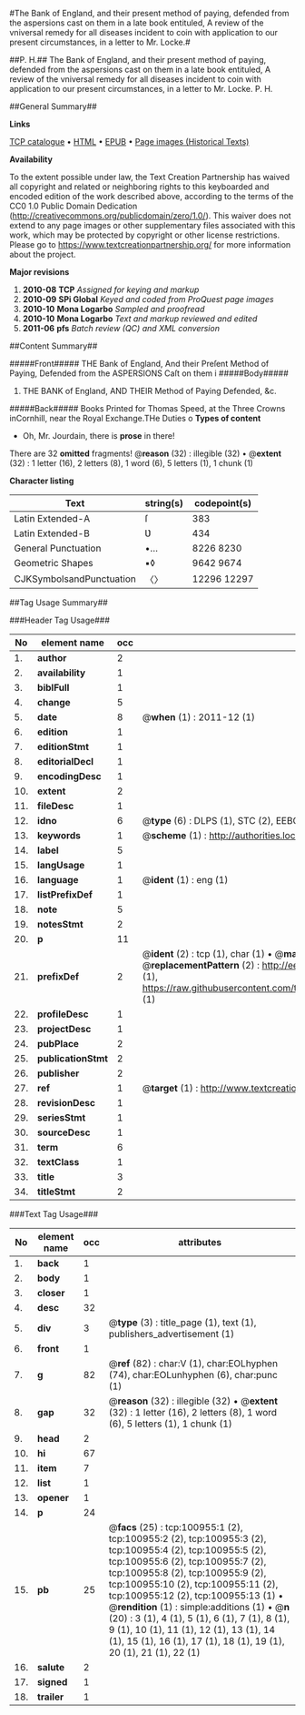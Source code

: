 #The Bank of England, and their present method of paying, defended from the aspersions cast on them in a late book entituled, A review of the vniversal remedy for all diseases incident to coin with application to our present circumstances, in a letter to Mr. Locke.#

##P. H.##
The Bank of England, and their present method of paying, defended from the aspersions cast on them in a late book entituled, A review of the vniversal remedy for all diseases incident to coin with application to our present circumstances, in a letter to Mr. Locke.
P. H.

##General Summary##

**Links**

[TCP catalogue](http://www.ota.ox.ac.uk/tcp/)  • 
[HTML](http://tei.it.ox.ac.uk/tcp/Texts-HTML/free/A42/A42988.html)  • 
[EPUB](http://tei.it.ox.ac.uk/tcp/Texts-EPUB/free/A42/A42988.epub) • 
[Page images (Historical Texts)](https://historicaltexts.jisc.ac.uk/eebo-13648417e)

**Availability**

To the extent possible under law, the Text Creation Partnership has waived all copyright and related or neighboring rights to this keyboarded and encoded edition of the work described above, according to the terms of the CC0 1.0 Public Domain Dedication (http://creativecommons.org/publicdomain/zero/1.0/). This waiver does not extend to any page images or other supplementary files associated with this work, which may be protected by copyright or other license restrictions. Please go to https://www.textcreationpartnership.org/ for more information about the project.

**Major revisions**

1. __2010-08__ __TCP__ *Assigned for keying and markup*
1. __2010-09__ __SPi Global__ *Keyed and coded from ProQuest page images*
1. __2010-10__ __Mona Logarbo__ *Sampled and proofread*
1. __2010-10__ __Mona Logarbo__ *Text and markup reviewed and edited*
1. __2011-06__ __pfs__ *Batch review (QC) and XML conversion*

##Content Summary##

#####Front#####
THE Bank of England, And their Preſent Method of Paying, Defended from the ASPERSIONS Caſt on them i
#####Body#####

1. THE BANK of England, AND THEIR Method of Paying Defended, &c.

#####Back#####
Books Printed for Thomas Speed, at the Three Crowns inCornhill, near the Royal Exchange.THe Duties o
**Types of content**

  * Oh, Mr. Jourdain, there is **prose** in there!

There are 32 **omitted** fragments! 
 @__reason__ (32) : illegible (32)  •  @__extent__ (32) : 1 letter (16), 2 letters (8), 1 word (6), 5 letters (1), 1 chunk (1)

**Character listing**


|Text|string(s)|codepoint(s)|
|---|---|---|
|Latin Extended-A|ſ|383|
|Latin Extended-B|Ʋ|434|
|General Punctuation|•…|8226 8230|
|Geometric Shapes|▪◊|9642 9674|
|CJKSymbolsandPunctuation|〈〉|12296 12297|

##Tag Usage Summary##

###Header Tag Usage###

|No|element name|occ|attributes|
|---|---|---|---|
|1.|__author__|2||
|2.|__availability__|1||
|3.|__biblFull__|1||
|4.|__change__|5||
|5.|__date__|8| @__when__ (1) : 2011-12 (1)|
|6.|__edition__|1||
|7.|__editionStmt__|1||
|8.|__editorialDecl__|1||
|9.|__encodingDesc__|1||
|10.|__extent__|2||
|11.|__fileDesc__|1||
|12.|__idno__|6| @__type__ (6) : DLPS (1), STC (2), EEBO-CITATION (1), OCLC (1), VID (1)|
|13.|__keywords__|1| @__scheme__ (1) : http://authorities.loc.gov/ (1)|
|14.|__label__|5||
|15.|__langUsage__|1||
|16.|__language__|1| @__ident__ (1) : eng (1)|
|17.|__listPrefixDef__|1||
|18.|__note__|5||
|19.|__notesStmt__|2||
|20.|__p__|11||
|21.|__prefixDef__|2| @__ident__ (2) : tcp (1), char (1)  •  @__matchPattern__ (2) : ([0-9\-]+):([0-9IVX]+) (1), (.+) (1)  •  @__replacementPattern__ (2) : http://eebo.chadwyck.com/downloadtiff?vid=$1&page=$2 (1), https://raw.githubusercontent.com/textcreationpartnership/Texts/master/tcpchars.xml#$1 (1)|
|22.|__profileDesc__|1||
|23.|__projectDesc__|1||
|24.|__pubPlace__|2||
|25.|__publicationStmt__|2||
|26.|__publisher__|2||
|27.|__ref__|1| @__target__ (1) : http://www.textcreationpartnership.org/docs/. (1)|
|28.|__revisionDesc__|1||
|29.|__seriesStmt__|1||
|30.|__sourceDesc__|1||
|31.|__term__|6||
|32.|__textClass__|1||
|33.|__title__|3||
|34.|__titleStmt__|2||


###Text Tag Usage###

|No|element name|occ|attributes|
|---|---|---|---|
|1.|__back__|1||
|2.|__body__|1||
|3.|__closer__|1||
|4.|__desc__|32||
|5.|__div__|3| @__type__ (3) : title_page (1), text (1), publishers_advertisement (1)|
|6.|__front__|1||
|7.|__g__|82| @__ref__ (82) : char:V (1), char:EOLhyphen (74), char:EOLunhyphen (6), char:punc (1)|
|8.|__gap__|32| @__reason__ (32) : illegible (32)  •  @__extent__ (32) : 1 letter (16), 2 letters (8), 1 word (6), 5 letters (1), 1 chunk (1)|
|9.|__head__|2||
|10.|__hi__|67||
|11.|__item__|7||
|12.|__list__|1||
|13.|__opener__|1||
|14.|__p__|24||
|15.|__pb__|25| @__facs__ (25) : tcp:100955:1 (2), tcp:100955:2 (2), tcp:100955:3 (2), tcp:100955:4 (2), tcp:100955:5 (2), tcp:100955:6 (2), tcp:100955:7 (2), tcp:100955:8 (2), tcp:100955:9 (2), tcp:100955:10 (2), tcp:100955:11 (2), tcp:100955:12 (2), tcp:100955:13 (1)  •  @__rendition__ (1) : simple:additions (1)  •  @__n__ (20) : 3 (1), 4 (1), 5 (1), 6 (1), 7 (1), 8 (1), 9 (1), 10 (1), 11 (1), 12 (1), 13 (1), 14 (1), 15 (1), 16 (1), 17 (1), 18 (1), 19 (1), 20 (1), 21 (1), 22 (1)|
|16.|__salute__|2||
|17.|__signed__|1||
|18.|__trailer__|1||
